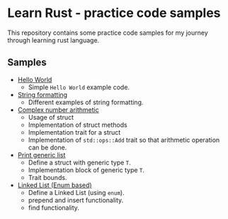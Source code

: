 # Learn Rust - practice code samples 

This repository contains some practice code samples for my journey through learning rust language.

## Samples
- [Hello World](https://github.com/RamGorurerChhana/learn-rust/tree/main/hello_world)
    - Simple `Hello World` example code.
- [String formatting](https://github.com/RamGorurerChhana/learn-rust/tree/main/pretty_print)
    - Different examples of string formatting.
- [Complex number arithmetic](https://github.com/RamGorurerChhana/learn-rust/tree/main/complex_num)
    - Usage of struct 
    - Implementation of struct methods
    - Implementation trait for a struct 
    - Implementation of `std::ops::Add` trait so that arithmetic operation can be done.
- [Print generic list](https://github.com/RamGorurerChhana/learn-rust/tree/main/print_list)
    - Define a struct with generic type `T`. 
    - Implementation block of generic type `T`. 
    - Trait bounds.
- [Linked List (Enum based)](https://github.com/RamGorurerChhana/learn-rust/tree/main/linked_list)
    - Define a Linked List (using `enum`).
    - prepend and insert functionality.
    - find functionality.